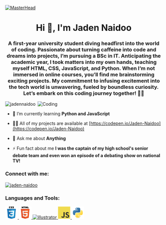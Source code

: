 [![MasterHead](https://i.pinimg.com/originals/19/6a/d9/196ad9d3122098b297d7b99ce9ff209f.gif)](https://github.com/JadenNaidoo)
<h1 align="center">Hi 👋, I'm Jaden Naidoo</h1>
<h3 align="center">A first-year university student diving headfirst into the world of coding. Passionate about turning caffeine into code and dreams into projects, I’m pursuing a BSc in IT. Anticipating the academic year, I took matters into my own hands, teaching myself HTML, CSS, JavaScript, and Python. When I’m not immersed in online courses, you’ll find me brainstorming exciting projects. My commitment to infusing excitement into the tech world is unwavering, fueled by boundless curiosity. Let’s embark on this coding journey together! 🚀✨</h3>

<img align="right" alt="Coding" width="400" src="https://i.pinimg.com/originals/29/12/98/29129842108c46684a26c427741db074.gif">
<p align="left"> <img src="https://komarev.com/ghpvc/?username=jadennaidoo&label=Profile%20views&color=0e75b6&style=flat" alt="jadennaidoo" /> </p>

- 🌱 I’m currently learning **Python and JavaScript**

- 👨‍💻 All of my projects are available at [https://codepen.io/Jaden-Naidoo](https://codepen.io/Jaden-Naidoo)

- 💬 Ask me about **Anything**

- ⚡ Fun fact about me **I was the captain of my high school's senior debate team and even won an episode of a debating show on national TV!**

<h3 align="left">Connect with me:</h3>
<p align="left">
<a href="https://codepen.io/jaden-naidoo" target="blank"><img align="center" src="https://raw.githubusercontent.com/rahuldkjain/github-profile-readme-generator/master/src/images/icons/Social/codepen.svg" alt="jaden-naidoo" height="30" width="40" /></a>
</p>

<h3 align="left">Languages and Tools:</h3>
<p align="left"> <a href="https://www.w3schools.com/css/" target="_blank" rel="noreferrer"> <img src="https://raw.githubusercontent.com/devicons/devicon/master/icons/css3/css3-original-wordmark.svg" alt="css3" width="40" height="40"/> </a> <a href="https://www.w3.org/html/" target="_blank" rel="noreferrer"> <img src="https://raw.githubusercontent.com/devicons/devicon/master/icons/html5/html5-original-wordmark.svg" alt="html5" width="40" height="40"/> </a> <a href="https://www.adobe.com/in/products/illustrator.html" target="_blank" rel="noreferrer"> <img src="https://www.vectorlogo.zone/logos/adobe_illustrator/adobe_illustrator-icon.svg" alt="illustrator" width="40" height="40"/> </a> <a href="https://developer.mozilla.org/en-US/docs/Web/JavaScript" target="_blank" rel="noreferrer"> <img src="https://raw.githubusercontent.com/devicons/devicon/master/icons/javascript/javascript-original.svg" alt="javascript" width="40" height="40"/> </a> <a href="https://www.python.org" target="_blank" rel="noreferrer"> <img src="https://raw.githubusercontent.com/devicons/devicon/master/icons/python/python-original.svg" alt="python" width="40" height="40"/> </a> </p>
